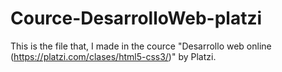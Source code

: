 # Cource-DesarrolloWeb-platzi
This is the file that, I made in the cource "Desarrollo web online (https://platzi.com/clases/html5-css3/)" by Platzi.
